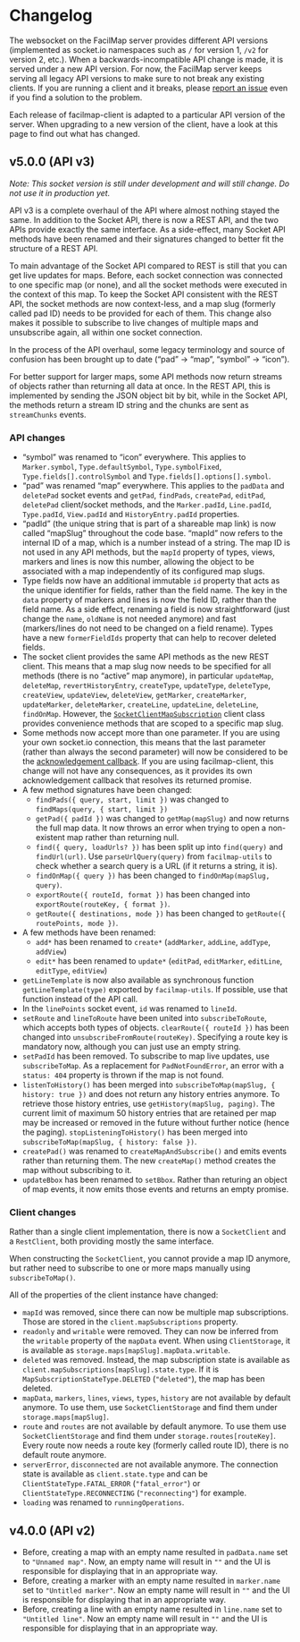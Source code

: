# Changelog

The websocket on the FacilMap server provides different API versions (implemented as socket.io namespaces such as `/` for version 1, `/v2` for version 2, etc.). When a backwards-incompatible API change is made, it is served under a new API version. For now, the FacilMap server keeps serving all legacy API versions to make sure to not break any existing clients. If you are running a client and it breaks, please [report an issue](https://github.com/FacilMap/facilmap/issues) even if you find a solution to the problem.

Each release of facilmap-client is adapted to a particular API version of the server. When upgrading to a new version of the client, have a look at this page to find out what has changed.

## v5.0.0 (API v3)

_Note: This socket version is still under development and will still change. Do not use it in production yet._

API v3 is a complete overhaul of the API where almost nothing stayed the same. In addition to the Socket API, there is now a REST API, and the two APIs provide exactly the same interface. As a side-effect, many Socket API methods have been renamed and their signatures changed to better fit the structure of a REST API.

To main advantage of the Socket API compared to REST is still that you can get live updates for maps. Before, each socket connection was connected to one specific map (or none), and all the socket methods were executed in the context of this map. To keep the Socket API consistent with the REST API, the socket methods are now context-less, and a map slug (formerly called pad ID) needs to be provided for each of them. This change also makes it possible to subscribe to live changes of multiple maps and unsubscribe again, all within one socket connection.

In the process of the API overhaul, some legacy terminology and source of confusion has been brought up to date (“pad” → “map”, “symbol” → “icon”).

For better support for larger maps, some API methods now return streams of objects rather than returning all data at once. In the REST API, this is implemented by sending the JSON object bit by bit, while in the Socket API, the methods return a stream ID string and the chunks are sent as `streamChunks` events.

### API changes

* “symbol” was renamed to “icon” everywhere. This applies to `Marker.symbol`, `Type.defaultSymbol`, `Type.symbolFixed`, `Type.fields[].controlSymbol` and `Type.fields[].options[].symbol`.
* “pad” was renamed “map” everywhere. This applies to the `padData` and `deletePad` socket events and `getPad`, `findPads`, `createPad`, `editPad`, `deletePad` client/socket methods, and the `Marker.padId`, `Line.padId`, `Type.padId`, `View.padId` and `HistoryEntry.padId` properties.
* “padId” (the unique string that is part of a shareable map link) is now called “mapSlug” throughout the code base. “mapId” now refers to the internal ID of a map, which is a number instead of a string. The map ID is not used in any API methods, but the `mapId` property of types, views, markers and lines is now this number, allowing the object to be associated with a map independently of its configured map slugs.
* Type fields now have an additional immutable `id` property that acts as the unique identifier for fields, rather than the field name. The key in the `data` property of markers and lines is now the field ID, rather than the field name. As a side effect, renaming a field is now straightforward (just change the `name`, `oldName` is not needed anymore) and fast (markers/lines do not need to be changed on a field rename). Types have a new `formerFieldIds` property that can help to recover deleted fields.
* The socket client provides the same API methods as the new REST client. This means that a map slug now needs to be specified for all methods (there is no “active” map anymore), in particular `updateMap`, `deleteMap`, `revertHistoryEntry`, `createType`, `updateType`, `deleteType`, `createView`, `updateView`, `deleteView`, `getMarker`, `createMarker`, `updateMarker`, `deleteMarker`, `createLine`, `updateLine`, `deleteLine`, `findOnMap`. However, the [`SocketClientMapSubscription`](./classes.md#socketclientmapsubscription) client class provides convenience methods that are scoped to a specific map slug.
* Some methods now accept more than one parameter. If you are using your own socket.io connection, this means that the last parameter (rather than always the second parameter) will now be considered to be the [acknowledgement callback](https://socket.io/docs/v4/emitting-events/#acknowledgements). If you are using facilmap-client, this change will not have any consequences, as it provides its own acknowledgement callback that resolves its returned promise.
* A few method signatures have been changed:
	* `findPads({ query, start, limit })` was changed to `findMaps(query, { start, limit })`
	* `getPad({ padId })` was changed to `getMap(mapSlug)` and now returns the full map data. It now throws an error when trying to open a non-existent map rather than returning null.
	* `find({ query, loadUrls? })` has been split up into `find(query)` and `findUrl(url)`. Use `parseUrlQuery(query)` from `facilmap-utils` to check whether a search query is a URL (if it returns a string, it is).
	* `findOnMap({ query })` has been changed to `findOnMap(mapSlug, query)`.
	* `exportRoute({ routeId, format })` has been changed into `exportRoute(routeKey, { format })`.
	* `getRoute({ destinations, mode })` has been changed to `getRoute({ routePoints, mode })`.
* A few methods have been renamed:
	* `add*` has been renamed to `create*` (`addMarker`, `addLine`, `addType`, `addView`)
	* `edit*` has been renamed to `update*` (`editPad`, `editMarker`, `editLine`, `editType`, `editView`)
* `getLineTemplate` is now also available as synchronous function `getLineTemplate(type)` exported by `facilmap-utils`. If possible, use that function instead of the API call.
* In the `linePoints` socket event, `id` was renamed to `lineId`.
* `setRoute` and `lineToRoute` have been united into `subscribeToRoute`, which accepts both types of objects. `clearRoute({ routeId })` has been changed into `unsubscribeFromRoute(routeKey)`. Specifying a route key is mandatory now, although you can just use an empty string.
* `setPadId` has been removed. To subscribe to map live updates, use `subscribeToMap`. As a replacement for `PadNotFoundError`, an error with a `status: 404` property is thrown if the map is not found.
* `listenToHistory()` has been merged into `subscribeToMap(mapSlug, { history: true })` and does not return any history entries anymore. To retrieve those history entries, use `getHistory(mapSlug, paging)`. The current limit of maximum 50 history entries that are retained per map may be increased or removed in the future without further notice (hence the paging). `stopListeningToHistory()` has been merged into `subscribeToMap(mapSlug, { history: false })`.
* `createPad()` was renamed to `createMapAndSubscribe()` and emits events rather than returning them. The new `createMap()` method creates the map without subscribing to it.
* `updateBbox` has been renamed to `setBbox`. Rather than returing an object of map events, it now emits those events and returns an empty promise.

### Client changes

Rather than a single client implementation, there is now a `SocketClient` and a `RestClient`, both providing mostly the same interface.

When constructing the `SocketClient`, you cannot provide a map ID anymore, but rather need to subscribe to one or more maps manually using `subscribeToMap()`.

All of the properties of the client instance have changed:
* `mapId` was removed, since there can now be multiple map subscriptions. Those are stored in the `client.mapSubscriptions` property.
* `readonly` and `writable` were removed. They can now be inferred from the `writable` property of the `mapData` event. When using `ClientStorage`, it is available as `storage.maps[mapSlug].mapData.writable`.
* `deleted` was removed. Instead, the map subscription state is available as `client.mapSubscriptions[mapSlug].state.type`. If it is `MapSubscriptionStateType.DELETED` (`"deleted"`), the map has been deleted.
* `mapData`, `markers`, `lines`, `views`, `types`, `history` are not available by default anymore. To use them, use `SocketClientStorage` and find them under `storage.maps[mapSlug]`.
* `route` and `routes` are not available by default anymore. To use them use `SocketClientStorage` and find them under `storage.routes[routeKey]`. Every route now needs a route key (formerly called route ID), there is no default route anymore.
* `serverError`, `disconnected` are not available anymore. The connection state is available as `client.state.type` and can be `ClientStateType.FATAL_ERROR` (`"fatal_error"`) or `ClientStateType.RECONNECTING` (`"reconnecting"`) for example.
* `loading` was renamed to `runningOperations`.


## v4.0.0 (API v2)

* Before, creating a map with an empty name resulted in `padData.name` set to `"Unnamed map"`. Now, an empty name will result in `""` and the UI is responsible for displaying that in an appropriate way.
* Before, creating a marker with an empty name resulted in `marker.name` set to `"Untitled marker"`. Now an empty name will result in `""` and the UI is responsible for displaying that in an appropriate way.
* Before, creating a line with an empty name resulted in `line.name` set to `"Untitled line"`. Now an empty name will result in `""` and the UI is responsible for displaying that in an appropriate way.